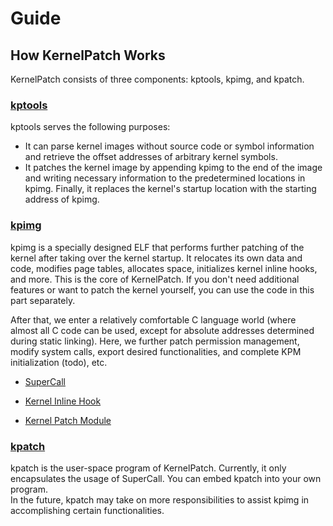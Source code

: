 # Guide

## How KernelPatch Works

KernelPatch consists of three components: kptools, kpimg, and kpatch.

### [kptools](/tools/)

kptools serves the following purposes:

- It can parse kernel images without source code or symbol information and retrieve the offset addresses of arbitrary kernel symbols.
- It patches the kernel image by appending kpimg to the end of the image and writing necessary information to the predetermined locations in kpimg. Finally, it replaces the kernel's startup location with the starting address of kpimg.

### [kpimg](/kernel/)

kpimg is a specially designed ELF that performs further patching of the kernel after taking over the kernel startup. It relocates its own data and code, modifies page tables, allocates space, initializes kernel inline hooks, and more. This is the core of KernelPatch. If you don't need additional features or want to patch the kernel yourself, you can use the code in this part separately.  

After that, we enter a relatively comfortable C language world (where almost all C code can be used, except for absolute addresses determined during static linking). Here, we further patch permission management, modify system calls, export desired functionalities, and complete KPM initialization (todo), etc.

- [SuperCall](./super-syscall.md)

- [Kernel Inline Hook](./inline-hook.md)

- [Kernel Patch Module](./module.md)

### [kpatch](/user/)

kpatch is the user-space program of KernelPatch. Currently, it only encapsulates the usage of SuperCall. You can embed kpatch into your own program.  
In the future, kpatch may take on more responsibilities to assist kpimg in accomplishing certain functionalities.
